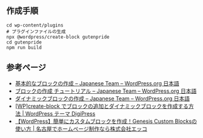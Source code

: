 ## 作成手順
```shell
cd wp-content/plugins
# プラグインファイルの生成
npx @wordpress/create-block gutenpride
cd gutenpride
npm run build
```

## 参考ページ
- [基本的なブロックの作成 – Japanese Team – WordPress.org 日本語](https://ja.wordpress.org/team/handbook/block-editor/how-to-guides/block-tutorial/writing-your-first-block-type/)
- [ブロックの作成 チュートリアル – Japanese Team – WordPress.org 日本語](https://ja.wordpress.org/team/handbook/block-editor/getting-started/create-block/)
- [ダイナミックブロックの作成 – Japanese Team – WordPress.org 日本語](https://ja.wordpress.org/team/handbook/block-editor/how-to-guides/block-tutorial/creating-dynamic-blocks/)
- [[WP]create-block でブロックの追加とダイナミックブロックを作成する方法 | WordPress テーマ DigiPress](https://digipress.info/wordpress/tips/overview-create-block-4-0-0/)
- [【WordPress】簡単にカスタムブロックを作成！Genesis Custom Blocksの使い方 | 名古屋でホームページ制作なら株式会社エッコ](https://ecco.co.jp/blog/genesis-custom-blocks/#Genesis_Custom_Blocks%E4%BD%BF%E3%81%84%E6%96%B9)